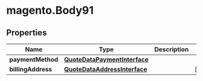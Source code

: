 # magento.Body91

## Properties
Name | Type | Description | Notes
------------ | ------------- | ------------- | -------------
**paymentMethod** | [**QuoteDataPaymentInterface**](QuoteDataPaymentInterface.md) |  | 
**billingAddress** | [**QuoteDataAddressInterface**](QuoteDataAddressInterface.md) |  | [optional] 


